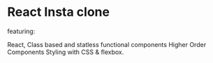 # React Insta clone
featuring:

React, 
Class based and statless functional components
Higher Order Components
Styling with CSS & flexbox. 
